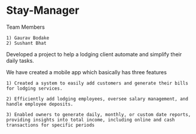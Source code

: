 # Stay-Manager

Team Members

    1) Gaurav Bodake
    2) Sushant Bhat

Developed a project to help a lodging client automate and simplify their daily tasks.

We have created a mobile app which basically has three features

    1) Created a system to easily add customers and generate their bills for lodging services.

    2) Efficiently add lodging employees, oversee salary management, and handle employee deposits.

    3) Enabled owners to generate daily, monthly, or custom date reports, providing insights into total income, including online and cash transactions for specific periods
